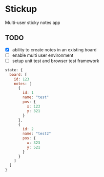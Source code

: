 # Stickup

Multi-user sticky notes app

## TODO
- [x] ability to create notes in an existing board
- [ ] enable multi user environment
- [ ] setup unit test and browser test framework

```JavaScript
state: {
  board: [
    id: 123
    notes: [
      {
        id: 1
        name: "test"
        pos: {
          x: 123
          y: 321
        }
      },
      {
        id: 2
        name: "test2"
        pos: {
          x: 323
          y: 521
        }
      }
    ]
  ]
}
```